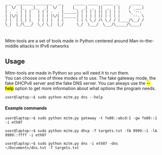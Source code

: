 ```text
___  ________ ________  ___     _____ _____  _____ _      _____ 
|  \/  |_   _|_   _|  \/  |    |_   _|  _  ||  _  | |    /  ___|
| .  . | | |   | | | .  . |______| | | | | || | | | |    \ `--. 
| |\/| | | |   | | | |\/| |______| | | | | || | | | |     `--. \
| |  | |_| |_  | | | |  | |      | | \ \_/ /\ \_/ / |____/\__/ /
\_|  |_/\___/  \_/ \_|  |_/      \_/  \___/  \___/\_____/\____/ 
```
#

Mitm-tools are a set of tools made in Python centered around Man-in-the-middle attacks in IPv6 networks

## Usage

Mitm-tools are made in Python so you will need it to run them.<br>
You can choose one of three modes of to use. The fake gateway mode, the fake DHCPv6 server and the fake DNS server.
You can always use the <mark>--help</mark> option to get more information about what options the program needs.

```console
user@laptop:~$ sudo python mitm.py dns --help
```

#### Example commands

```console
user@laptop:~$ sudo python mitm.py gateway -t fe80::abcd:1 -gw fe80::1 -i eth07
```
```console
user@laptop:~$ sudo python mitm.py dhcp -T targets.txt -fA 9999::1 -lA 9999::ffff -i eth07
```
```console
user@laptop:~$ sudo python mitm.py dns -i eth07 -dns ~/Documents/dns.txt -T targets.txt
```
